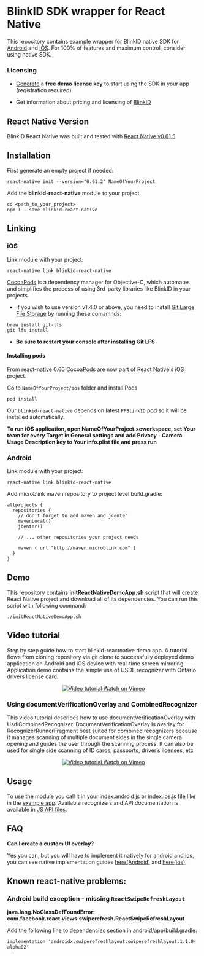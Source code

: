 # BlinkID SDK wrapper for React Native

This repository contains example wrapper for BlinkID native SDK for [Android](https://github.com/BlinkID/blinkid-android) and [iOS](https://github.com/BlinkID/blinkid-ios). For 100% of features and maximum control, consider using native SDK.


### Licensing

- [Generate](https://microblink.com/login?url=/customer/generatedemolicence) a **free demo license key** to start using the SDK in your app (registration required)

- Get information about pricing and licensing of [BlinkID](https://microblink.com/blinkid)

## React Native Version

BlinkID React Native was built and tested with [React Native v0.61.5](https://github.com/facebook/react-native/releases/tag/v0.61.5)

## Installation

First generate an empty project if needed:

```shell
react-native init --version="0.61.2" NameOfYourProject
```

Add the **blinkid-react-native** module to your project:

```shell
cd <path_to_your_project>
npm i --save blinkid-react-native
```

## Linking

### iOS

Link module with your project: 

```shell
react-native link blinkid-react-native
```

[CocoaPods](http://cocoapods.org) is a dependency manager for Objective-C, which automates and simplifies the process of using 3rd-party libraries like BlinkID in your projects.

- If you wish to use version v1.4.0 or above, you need to install [Git Large File Storage](https://git-lfs.github.com) by running these comamnds:

```shell
brew install git-lfs
git lfs install
```

- **Be sure to restart your console after installing Git LFS**

#### Installing pods

From [react-native 0.60](https://facebook.github.io/react-native/blog/2019/07/03/version-60#cocoapods-by-default) CocoaPods are now part of React Native's iOS project.

Go to `NameOfYourProject/ios` folder and install Pods

```shell
pod install
```

Our `blinkid-react-native` depends on latest `PPBlinkID` pod so it will be installed automatically.

**To run iOS application, open NameOfYourProject.xcworkspace, set Your team for every Target in General settings and add Privacy - Camera Usage Description key to Your info.plist file and press run**

### Android

Link module with your project: 

```shell
react-native link blinkid-react-native
```

Add microblink maven repository to project level build.gradle:

```
allprojects {
  repositories {
    // don't forget to add maven and jcenter
    mavenLocal()
    jcenter()
    
    // ... other repositories your project needs
    
    maven { url "http://maven.microblink.com" }
  }
}
```

## Demo

This repository contains **initReactNativeDemoApp.sh** script that will create React Native project and download all of its dependencies. You can run this script with following command: 
```shell
./initReactNativeDemoApp.sh
```

## Video tutorial

Step by step guide how to start blinkid-reactnative demo app. A tutorial flows from cloning repository via git clone to successfully deployed demo application on Android and iOS device with real-time screen mirroring. Application demo contains the simple use of USDL recognizer with Ontario drivers license card.

<p align="center" >
  <a href="https://vimeo.com/293090827" target="_blank">
    <img src="https://i.vimeocdn.com/video/725592267_1280x720.jpg" alt="Video tutorial" />
  </a>
  <a href="https://vimeo.com/293090827" target="_blank">Watch on Vimeo</a>
</p>

  ### Using documentVerificationOverlay and CombinedRecognizer

This video tutorial describes how to use documentVerificationOverlay with UsdlCombinedRecognizer.
DocumentVerificationOverlay is overlay for RecognizerRunnerFragment best suited for combined recognizers because it manages scanning of multiple document sides in the single camera opening and guides the user through the scanning process. It can also be used for single side scanning of ID cards, passports, driver’s licenses, etc

<p align="center" >
  <a href="https://vimeo.com/293090827" target="_blank">
    <img src="https://i.vimeocdn.com/video/729644410_1280x720.jpg" alt="Video tutorial" />
  </a>
  <a href="https://vimeo.com/293090827" target="_blank">Watch on Vimeo</a>
</p>

## Usage

To use the module you call it in your index.android.js or index.ios.js file like in the [example app](demoApp/index.js). Available recognizers and API documentation is available in [JS API files](BlinkID).

## FAQ

**Can I create a custom UI overlay?**

Yes you can, but you will have to implement it natively for android and ios, you can see native implementation guides [here(Android)](https://github.com/BlinkID/blinkid-android#recognizerRunnerView) and [here(ios)](https://github.com/BlinkID/blinkid-ios#recognizerRunnerViewController).

## Known react-native problems:

### Android build exception - missing `ReactSwipeRefreshLayout`

**java.lang.NoClassDefFoundError: com.facebook.react.views.swiperefresh.ReactSwipeRefreshLayout**

Add the following line to dependencies section in android/app/build.gradle:

`implementation 'androidx.swiperefreshlayout:swiperefreshlayout:1.1.0-alpha02'`

